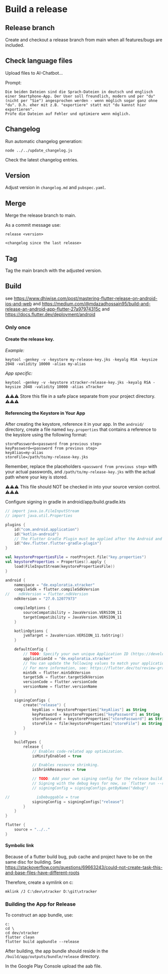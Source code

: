 # Build a release

## Release branch

Create and checkout a release branch from main when all features/bugs are included.

## Check language files

Upload files to AI-Chatbot...

Prompt:

````aiprompt
Die beiden Dateien sind die Sprach-Dateien in deutsch und englisch einer Smartphone-App. Der User soll freundlich, modern und per "du" (nicht per "Sie") angesprochen werden - wenn möglich sogar ganz ohne "du". D.h. eher mit z.B. "exportiere" statt mit "du kannst hier exportieren".
Prüfe die Dateien auf Fehler und optimiere wenn möglich.
````

## Changelog

Run automatic changelog generation:

```shell
node ../../update_changelog.js
```

Check the latest changelog entries.

## Version

Adjust version in `changelog.md` and `pubspec.yaml`.

## Merge

Merge the release branch to main.

As a commit message use:

```
release <version>

<changelog since the last release>
```

## Tag

Tag the main branch with the adjusted version.

## Build

see https://www.dhiwise.com/post/mastering-flutter-release-on-android-ios-and-web
and https://medium.com/@mdazadhossain95/build-and-release-an-android-app-flutter-27a97974315c
and https://docs.flutter.dev/deployment/android

### Only once

#### Create the release key.

_Example:_

````shell
keytool -genkey -v -keystore my-release-key.jks -keyalg RSA -keysize 2048 -validity 10000 -alias my-alias
````

_App specific:_

````shell
keytool -genkey -v -keystore xtracker-release-key.jks -keyalg RSA -keysize 2048 -validity 10000 -alias xTracker
````

⚠⚠⚠ Store this file in a safe place separate from your project directory. ⚠⚠⚠

#### Referencing the Keystore in Your App

After creating the keystore, reference it in your app.
In the `android/` directory, create a file named `key.properties` that contains a reference to the keystore using the
following format:

````
storePassword=<password from previous step>
keyPassword=<password from previous step>
keyAlias=my-alias
storeFile=/path/to/my-release-key.jks
````

Remember, replace the placeholders `<password from previous step>` with your actual passwords,
and `/path/to/my-release-key.jks` with the actual path where your key is stored.

⚠⚠⚠ This file should NOT be checked in into your source version control. ⚠⚠⚠

Configure signing in gradle in android/app/build.gradle.kts

````kotlin
// import java.io.FileInputStream
// import java.util.Properties

plugins {
    id("com.android.application")
    id("kotlin-android")
    // The Flutter Gradle Plugin must be applied after the Android and Kotlin Gradle plugins.
    id("dev.flutter.flutter-gradle-plugin")
}

val keystorePropertiesFile = rootProject.file("key.properties")
val keystoreProperties = Properties().apply {
    load(FileInputStream(keystorePropertiesFile))
}

android {
    namespace = "de.exploratia.xtracker"
    compileSdk = flutter.compileSdkVersion
//    ndkVersion = flutter.ndkVersion
    ndkVersion = "27.0.12077973"

    compileOptions {
        sourceCompatibility = JavaVersion.VERSION_11
        targetCompatibility = JavaVersion.VERSION_11
    }

    kotlinOptions {
        jvmTarget = JavaVersion.VERSION_11.toString()
    }

    defaultConfig {
        // TODO: Specify your own unique Application ID (https://developer.android.com/studio/build/application-id.html).
        applicationId = "de.exploratia.xtracker"
        // You can update the following values to match your application needs.
        // For more information, see: https://flutter.dev/to/review-gradle-config.
        minSdk = flutter.minSdkVersion
        targetSdk = flutter.targetSdkVersion
        versionCode = flutter.versionCode
        versionName = flutter.versionName
    }

    signingConfigs {
        create("release") {
            keyAlias = keystoreProperties["keyAlias"] as String
            keyPassword = keystoreProperties["keyPassword"] as String
            storePassword = keystoreProperties["storePassword"] as String
            storeFile = file(keystoreProperties["storeFile"] as String)
        }
    }

    buildTypes {
        release {
            // Enables code-related app optimization.
            isMinifyEnabled = true

            // Enables resource shrinking.
            isShrinkResources = true

            // TODO: Add your own signing config for the release build.
            // Signing with the debug keys for now, so `flutter run --release` works.
            // signingConfig = signingConfigs.getByName("debug")

//            isDebuggable = true
            signingConfig = signingConfigs["release"]
        }
    }
}

flutter {
    source = "../.."
}
````

#### Symbolic link

Because of a flutter build bug, pub cache and project have to be on the same disc for building.
See https://stackoverflow.com/questions/69663243/could-not-create-task-this-and-base-files-have-different-roots

Therefore, create a symlink on c:

````shell
mklink /J C:\dev\xtracker D:\git\xtracker
````

### Building the App for Release

To construct an app bundle, use:

````shell
c:
cd \
cd dev/xtracker
flutter clean
flutter build appbundle --release
````

After building, the app bundle should reside in the `/build/app/outputs/bundle/release` directory.

In the Google Play Console upload the aab file.